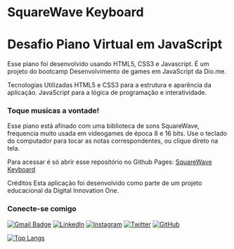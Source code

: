 ﻿# SquareWave Keyboard
# Desafio Piano Virtual em JavaScript

Esse piano foi desenvolvido usando HTML5, CSS3 e Javascript. É um projeto do bootcamp Desenvolvimento de games em JavaScript da Dio.me. 

Tecnologias Utilizadas
HTML5 e CSS3 para a estrutura e aparência da aplicação.
JavaScript para a lógica de programação e interatividade.


### Toque musicas a vontade!
Esse piano está afinado com uma biblioteca de sons SquareWave, frequencia muito usada em videogames de época 8 e 16 bits. Use o teclado do computador para tocar as notas correspondentes, ou clique direto na tela.

Para acessar é só abrir esse repositório no Github Pages:
[SquareWave Keyboard](https://lucasmelosketches.github.io/SquareWave-Keyboard/)




Créditos
Esta aplicação foi desenvolvido como parte de um projeto educacional da Digital Innovation One.


### Conecte-se comigo

[![Gmail Badge](https://img.shields.io/badge/-lucas.melo.sketches@gmail.com-010?style=for-the-badge&logo=Gmail&logoColor=80EE00&link=mailto:lucas.melo.sketches@gmail.com)](mailto:lucas.melo.sketches@gmail.com)
[![LinkedIn](https://img.shields.io/badge/-LinkedIn-333?style=for-the-badge&logo=linkedin&logoColor=80EE00)](https://www.linkedin.com/in/lucas-silva-melo-41ba23223/)
[![Instagram](https://img.shields.io/badge/Instagram-010?style=for-the-badge&logo=instagram&logoColor=80EE00)](https://www.instagram.com/lucas.melo.sketches)
[![Twitter](https://img.shields.io/badge/Twitter-333?style=for-the-badge&logo=twitter&logoColor=80EE00)](https://twitter.com/GoTyCuS)
[![GitHub](https://img.shields.io/github/followers/LucasMeloSketches?label=follow&style=social)](LINK-DO-SEU-GITHUB)


[![Top Langs](https://github-readme-stats.vercel.app/api/top-langs/?username=LucasMeloSketches&layout=compact&theme=merko)](https://github.com/LucasMeloSketches)
